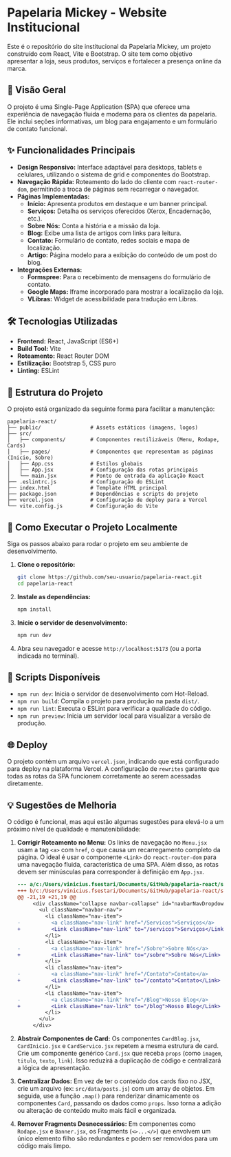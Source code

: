 # Papelaria Mickey - Website Institucional

Este é o repositório do site institucional da Papelaria Mickey, um projeto construído com React, Vite e Bootstrap. O site tem como objetivo apresentar a loja, seus produtos, serviços e fortalecer a presença online da marca.

## 🚀 Visão Geral

O projeto é uma Single-Page Application (SPA) que oferece uma experiência de navegação fluida e moderna para os clientes da papelaria. Ele inclui seções informativas, um blog para engajamento e um formulário de contato funcional.

## ✨ Funcionalidades Principais

*   **Design Responsivo:** Interface adaptável para desktops, tablets e celulares, utilizando o sistema de grid e componentes do Bootstrap.
*   **Navegação Rápida:** Roteamento do lado do cliente com `react-router-dom`, permitindo a troca de páginas sem recarregar o navegador.
*   **Páginas Implementadas:**
    *   **Início:** Apresenta produtos em destaque e um banner principal.
    *   **Serviços:** Detalha os serviços oferecidos (Xerox, Encadernação, etc.).
    *   **Sobre Nós:** Conta a história e a missão da loja.
    *   **Blog:** Exibe uma lista de artigos com links para leitura.
    *   **Contato:** Formulário de contato, redes sociais e mapa de localização.
    *   **Artigo:** Página modelo para a exibição do conteúdo de um post do blog.
*   **Integrações Externas:**
    *   **Formspree:** Para o recebimento de mensagens do formulário de contato.
    *   **Google Maps:** Iframe incorporado para mostrar a localização da loja.
    *   **VLibras:** Widget de acessibilidade para tradução em Libras.

## 🛠️ Tecnologias Utilizadas

*   **Frontend:** React, JavaScript (ES6+)
*   **Build Tool:** Vite
*   **Roteamento:** React Router DOM
*   **Estilização:** Bootstrap 5, CSS puro
*   **Linting:** ESLint

## 📂 Estrutura do Projeto

O projeto está organizado da seguinte forma para facilitar a manutenção:

```
papelaria-react/
├── public/                # Assets estáticos (imagens, logos)
├── src/
│   ├── components/        # Componentes reutilizáveis (Menu, Rodape, Cards)
│   ├── pages/             # Componentes que representam as páginas (Inicio, Sobre)
│   ├── App.css            # Estilos globais
│   ├── App.jsx            # Configuração das rotas principais
│   └── main.jsx           # Ponto de entrada da aplicação React
├── .eslintrc.js           # Configuração do ESLint
├── index.html             # Template HTML principal
├── package.json           # Dependências e scripts do projeto
├── vercel.json            # Configuração de deploy para a Vercel
└── vite.config.js         # Configuração do Vite
```

## 🏁 Como Executar o Projeto Localmente

Siga os passos abaixo para rodar o projeto em seu ambiente de desenvolvimento.

1.  **Clone o repositório:**
    ```sh
    git clone https://github.com/seu-usuario/papelaria-react.git
    cd papelaria-react
    ```

2.  **Instale as dependências:**
    ```sh
    npm install
    ```

3.  **Inicie o servidor de desenvolvimento:**
    ```sh
    npm run dev
    ```

4.  Abra seu navegador e acesse `http://localhost:5173` (ou a porta indicada no terminal).

## 📜 Scripts Disponíveis

*   `npm run dev`: Inicia o servidor de desenvolvimento com Hot-Reload.
*   `npm run build`: Compila o projeto para produção na pasta `dist/`.
*   `npm run lint`: Executa o ESLint para verificar a qualidade do código.
*   `npm run preview`: Inicia um servidor local para visualizar a versão de produção.

## 🌐 Deploy

O projeto contém um arquivo `vercel.json`, indicando que está configurado para deploy na plataforma Vercel. A configuração de `rewrites` garante que todas as rotas da SPA funcionem corretamente ao serem acessadas diretamente.

## 💡 Sugestões de Melhoria

O código é funcional, mas aqui estão algumas sugestões para elevá-lo a um próximo nível de qualidade e manutenibilidade:

1.  **Corrigir Roteamento no Menu:** Os links de navegação no `Menu.jsx` usam a tag `<a>` com `href`, o que causa um recarregamento completo da página. O ideal é usar o componente `<Link>` do `react-router-dom` para uma navegação fluida, característica de uma SPA. Além disso, as rotas devem ser minúsculas para corresponder à definição em `App.jsx`.

    ```diff
    --- a/c:/Users/vinicius.fsestari/Documents/GitHub/papelaria-react/src/components/Menu.jsx
    +++ b/c:/Users/vinicius.fsestari/Documents/GitHub/papelaria-react/src/components/Menu.jsx
    @@ -21,19 +21,19 @@
         <div className="collapse navbar-collapse" id="navbarNavDropdown">
           <ul className="navbar-nav">
             <li className="nav-item">
    -          <a className="nav-link" href="/Servicos">Serviços</a>
    +          <Link className="nav-link" to="/servicos">Serviços</Link>
             </li>
             <li className="nav-item">
    -          <a className="nav-link" href="/Sobre">Sobre Nós</a>
    +          <Link className="nav-link" to="/sobre">Sobre Nós</Link>
             </li>
             <li className="nav-item">
    -          <a className="nav-link" href="/Contato">Contato</a>
    +          <Link className="nav-link" to="/contato">Contato</Link>
             </li>
             <li className="nav-item">
    -          <a className="nav-link" href="/Blog">Nosso Blog</a>
    +          <Link className="nav-link" to="/blog">Nosso Blog</Link>
             </li>
           </ul>
         </div>
    ```

2.  **Abstrair Componentes de Card:** Os componentes `CardBlog.jsx`, `CardInicio.jsx` e `CardServico.jsx` repetem a mesma estrutura de card. Crie um componente genérico `Card.jsx` que receba `props` (como `imagem`, `titulo`, `texto`, `link`). Isso reduzirá a duplicação de código e centralizará a lógica de apresentação.

3.  **Centralizar Dados:** Em vez de ter o conteúdo dos cards fixo no JSX, crie um arquivo (ex: `src/data/posts.js`) com um array de objetos. Em seguida, use a função `.map()` para renderizar dinamicamente os componentes `Card`, passando os dados como `props`. Isso torna a adição ou alteração de conteúdo muito mais fácil e organizada.

4.  **Remover Fragments Desnecessários:** Em componentes como `Rodape.jsx` e `Banner.jsx`, os Fragments (`<>...</>`) que envolvem um único elemento filho são redundantes e podem ser removidos para um código mais limpo.
